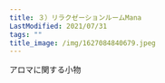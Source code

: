 ```yaml
---
title: ３）リラクゼーションルームMana
LastModified: 2021/07/31
tags: ""
title_image: /img/1627084840679.jpeg
---
```

アロマに関する小物